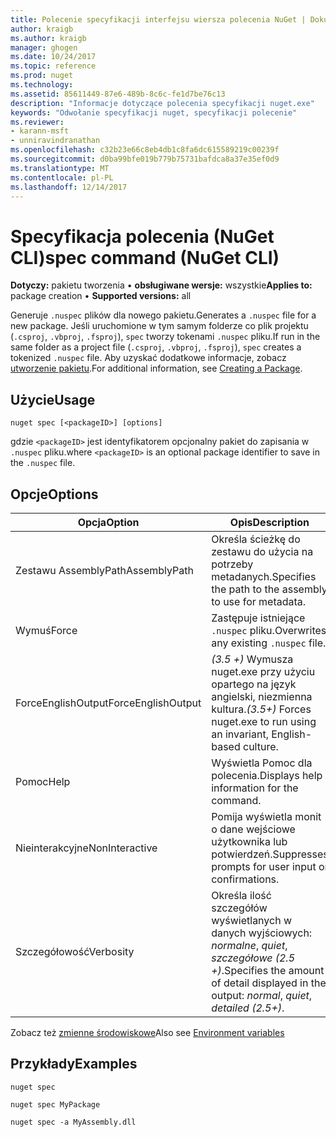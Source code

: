 ```yaml
---
title: Polecenie specyfikacji interfejsu wiersza polecenia NuGet | Dokumentacja firmy Microsoft
author: kraigb
ms.author: kraigb
manager: ghogen
ms.date: 10/24/2017
ms.topic: reference
ms.prod: nuget
ms.technology: 
ms.assetid: 85611449-87e6-489b-8c6c-fe1d7be76c13
description: "Informacje dotyczące polecenia specyfikacji nuget.exe"
keywords: "Odwołanie specyfikacji nuget, specyfikacji polecenie"
ms.reviewer:
- karann-msft
- unniravindranathan
ms.openlocfilehash: c32b23e66c8eb4db1c8fa6dc615589219c00239f
ms.sourcegitcommit: d0ba99bfe019b779b75731bafdca8a37e35ef0d9
ms.translationtype: MT
ms.contentlocale: pl-PL
ms.lasthandoff: 12/14/2017
---
```

# <a name="spec-command-nuget-cli"></a><span data-ttu-id="3d9c1-104">Specyfikacja polecenia (NuGet CLI)</span><span class="sxs-lookup"><span data-stu-id="3d9c1-104">spec command (NuGet CLI)</span></span>

<span data-ttu-id="3d9c1-105">**Dotyczy:** pakietu tworzenia &bullet; **obsługiwane wersje:** wszystkie</span><span class="sxs-lookup"><span data-stu-id="3d9c1-105">**Applies to:** package creation &bullet; **Supported versions:** all</span></span>

<span data-ttu-id="3d9c1-106">Generuje `.nuspec` plików dla nowego pakietu.</span><span class="sxs-lookup"><span data-stu-id="3d9c1-106">Generates a `.nuspec` file for a new package.</span></span> <span data-ttu-id="3d9c1-107">Jeśli uruchomione w tym samym folderze co plik projektu (`.csproj`, `.vbproj`, `.fsproj`), `spec` tworzy tokenami `.nuspec` pliku.</span><span class="sxs-lookup"><span data-stu-id="3d9c1-107">If run in the same folder as a project file (`.csproj`, `.vbproj`, `.fsproj`), `spec` creates a tokenized `.nuspec` file.</span></span> <span data-ttu-id="3d9c1-108">Aby uzyskać dodatkowe informacje, zobacz [utworzenie pakietu](../create-packages/creating-a-package.md).</span><span class="sxs-lookup"><span data-stu-id="3d9c1-108">For additional information, see [Creating a Package](../create-packages/creating-a-package.md).</span></span>

## <a name="usage"></a><span data-ttu-id="3d9c1-109">Użycie</span><span class="sxs-lookup"><span data-stu-id="3d9c1-109">Usage</span></span>

```
nuget spec [<packageID>] [options]
```

<span data-ttu-id="3d9c1-110">gdzie `<packageID>` jest identyfikatorem opcjonalny pakiet do zapisania w `.nuspec` pliku.</span><span class="sxs-lookup"><span data-stu-id="3d9c1-110">where `<packageID>` is an optional package identifier to save in the `.nuspec` file.</span></span>

## <a name="options"></a><span data-ttu-id="3d9c1-111">Opcje</span><span class="sxs-lookup"><span data-stu-id="3d9c1-111">Options</span></span>

| <span data-ttu-id="3d9c1-112">Opcja</span><span class="sxs-lookup"><span data-stu-id="3d9c1-112">Option</span></span> | <span data-ttu-id="3d9c1-113">Opis</span><span class="sxs-lookup"><span data-stu-id="3d9c1-113">Description</span></span> |
| --- | --- |
| <span data-ttu-id="3d9c1-114">Zestawu AssemblyPath</span><span class="sxs-lookup"><span data-stu-id="3d9c1-114">AssemblyPath</span></span> | <span data-ttu-id="3d9c1-115">Określa ścieżkę do zestawu do użycia na potrzeby metadanych.</span><span class="sxs-lookup"><span data-stu-id="3d9c1-115">Specifies the path to the assembly to use for metadata.</span></span> |
| <span data-ttu-id="3d9c1-116">Wymuś</span><span class="sxs-lookup"><span data-stu-id="3d9c1-116">Force</span></span> | <span data-ttu-id="3d9c1-117">Zastępuje istniejące `.nuspec` pliku.</span><span class="sxs-lookup"><span data-stu-id="3d9c1-117">Overwrites any existing `.nuspec` file.</span></span> |
| <span data-ttu-id="3d9c1-118">ForceEnglishOutput</span><span class="sxs-lookup"><span data-stu-id="3d9c1-118">ForceEnglishOutput</span></span> | <span data-ttu-id="3d9c1-119">*(3.5 +)*  Wymusza nuget.exe przy użyciu opartego na język angielski, niezmienna kultura.</span><span class="sxs-lookup"><span data-stu-id="3d9c1-119">*(3.5+)* Forces nuget.exe to run using an invariant, English-based culture.</span></span> |
| <span data-ttu-id="3d9c1-120">Pomoc</span><span class="sxs-lookup"><span data-stu-id="3d9c1-120">Help</span></span> | <span data-ttu-id="3d9c1-121">Wyświetla Pomoc dla polecenia.</span><span class="sxs-lookup"><span data-stu-id="3d9c1-121">Displays help information for the command.</span></span> |
| <span data-ttu-id="3d9c1-122">Nieinterakcyjne</span><span class="sxs-lookup"><span data-stu-id="3d9c1-122">NonInteractive</span></span> | <span data-ttu-id="3d9c1-123">Pomija wyświetla monit o dane wejściowe użytkownika lub potwierdzeń.</span><span class="sxs-lookup"><span data-stu-id="3d9c1-123">Suppresses prompts for user input or confirmations.</span></span> |
| <span data-ttu-id="3d9c1-124">Szczegółowość</span><span class="sxs-lookup"><span data-stu-id="3d9c1-124">Verbosity</span></span> | <span data-ttu-id="3d9c1-125">Określa ilość szczegółów wyświetlanych w danych wyjściowych: *normalne*, *quiet*, *szczegółowe (2.5 +)*.</span><span class="sxs-lookup"><span data-stu-id="3d9c1-125">Specifies the amount of detail displayed in the output: *normal*, *quiet*, *detailed (2.5+)*.</span></span> |

<span data-ttu-id="3d9c1-126">Zobacz też [zmienne środowiskowe](cli-ref-environment-variables.md)</span><span class="sxs-lookup"><span data-stu-id="3d9c1-126">Also see [Environment variables](cli-ref-environment-variables.md)</span></span>

## <a name="examples"></a><span data-ttu-id="3d9c1-127">Przykłady</span><span class="sxs-lookup"><span data-stu-id="3d9c1-127">Examples</span></span>

```
nuget spec

nuget spec MyPackage

nuget spec -a MyAssembly.dll
```
